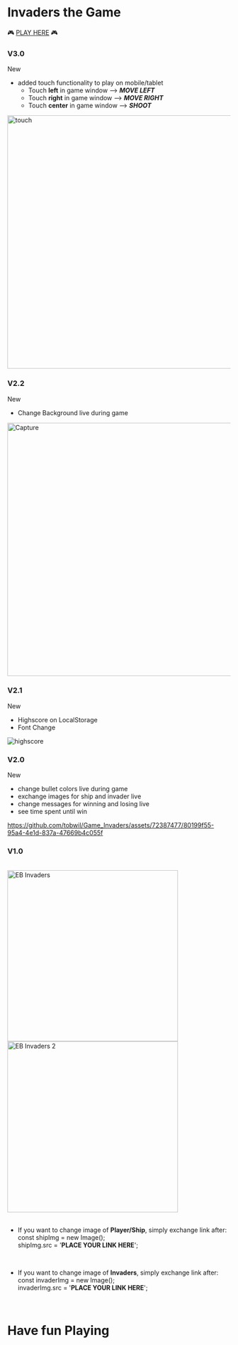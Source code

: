 # Invaders the Game 
🎮 [PLAY HERE](https://tobwil.github.io/Invaders/EB_Invaders.html) 🎮
### V3.0
New
* added touch functionality to play on mobile/tablet
  * Touch **left** in game window --> **_MOVE LEFT_**
  * Touch **right** in game window --> **_MOVE RIGHT_**
  * Touch **center** in game window --> **_SHOOT_**

<img width="570" alt="touch" src="https://github.com/tobwil/Game_Invaders/assets/72387477/c303b453-3472-48cc-aecd-05d842319915">

### V2.2
New
* Change Background live during game

<img width="570" alt="Capture" src="https://github.com/tobwil/Game_Invaders/assets/72387477/20f975fb-0319-4edd-9ea8-05cdcca36a9a">

### V2.1
New
* Highscore on LocalStorage
* Font Change
  
![highscore](https://github.com/tobwil/Game_Invaders/assets/72387477/ce6d5879-5da7-479f-a6f4-c91993df66ce)

### V2.0
New
* change bullet colors live during game
* exchange images for ship and invader live
* change messages for winning and losing live
* see time spent until win
  
https://github.com/tobwil/Game_Invaders/assets/72387477/80199f55-95a4-4e1d-837a-47669b4c055f


### V1.0
<br>
<img width="385" alt="EB Invaders" src="https://github.com/tobwil/Game_Invaders/assets/72387477/9192b8a7-9c1f-44d7-9764-458bebb71f0b"> 
<img width="385" alt="EB Invaders 2" src="https://github.com/tobwil/Game_Invaders/assets/72387477/7c9115c7-1bed-4737-aa1e-9d0da0f2384e">

<br> 
<br>

* If you want to change image of **Player/Ship**, simply exchange link after: 
  <br>const shipImg = new Image();
  <br>shipImg.src = '**PLACE YOUR LINK HERE**';
<br>

* If you want to change image of **Invaders**, simply exchange link after: 
  <br>const invaderImg = new Image();
  <br>invaderImg.src = '**PLACE YOUR LINK HERE**';

  <br>

# Have fun Playing
